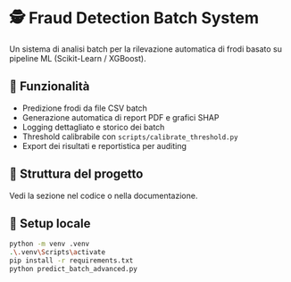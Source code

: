 # 🕵️ Fraud Detection Batch System

Un sistema di analisi batch per la rilevazione automatica di frodi basato su pipeline ML (Scikit-Learn / XGBoost).

## 🚀 Funzionalità
- Predizione frodi da file CSV batch
- Generazione automatica di report PDF e grafici SHAP
- Logging dettagliato e storico dei batch
- Threshold calibrabile con `scripts/calibrate_threshold.py`
- Export dei risultati e reportistica per auditing

## 📁 Struttura del progetto
Vedi la sezione nel codice o nella documentazione.

## 🧩 Setup locale
```bash
python -m venv .venv
.\.venv\Scripts\activate
pip install -r requirements.txt
python predict_batch_advanced.py
